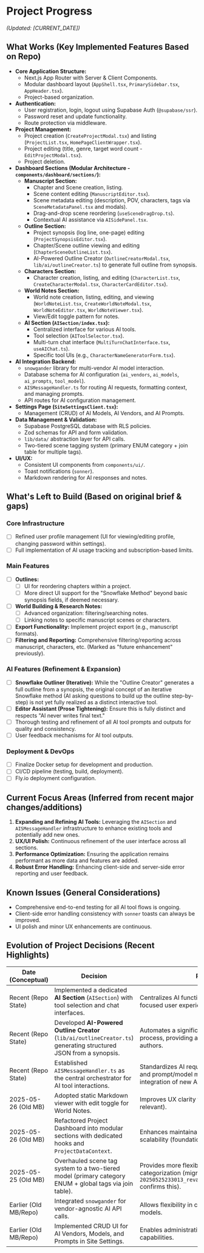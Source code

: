 # Project Progress

_(Updated: [CURRENT_DATE])_

## What Works (Key Implemented Features Based on Repo)

- **Core Application Structure:**
  - Next.js App Router with Server & Client Components.
  - Modular dashboard layout (`AppShell.tsx`, `PrimarySidebar.tsx`, `AppHeader.tsx`).
  - Project-based organization.
- **Authentication:**
  - User registration, login, logout using Supabase Auth (`@supabase/ssr`).
  - Password reset and update functionality.
  - Route protection via middleware.
- **Project Management:**
  - Project creation (`CreateProjectModal.tsx`) and listing (`ProjectList.tsx`, `HomePageClientWrapper.tsx`).
  - Project editing (title, genre, target word count - `EditProjectModal.tsx`).
  - Project deletion.
- **Dashboard Sections (Modular Architecture - `components/dashboard/sections/`):**
  - **Manuscript Section:**
    - Chapter and Scene creation, listing.
    - Scene content editing (`ManuscriptEditor.tsx`).
    - Scene metadata editing (description, POV, characters, tags via `SceneMetadataPanel.tsx` and modals).
    - Drag-and-drop scene reordering (`useSceneDragDrop.ts`).
    - Contextual AI assistance via `AISidePanel.tsx`.
  - **Outline Section:**
    - Project synopsis (log line, one-page) editing (`ProjectSynopsisEditor.tsx`).
    - Chapter/Scene outline viewing and editing (`ChapterSceneOutlineList.tsx`).
    - AI-Powered Outline Creator (`OutlineCreatorModal.tsx`, `lib/ai/outlineCreator.ts`) to generate full outline from synopsis.
  - **Characters Section:**
    - Character creation, listing, and editing (`CharacterList.tsx`, `CreateCharacterModal.tsx`, `CharacterCardEditor.tsx`).
  - **World Notes Section:**
    - World note creation, listing, editing, and viewing (`WorldNoteList.tsx`, `CreateWorldNoteModal.tsx`, `WorldNoteEditor.tsx`, `WorldNoteViewer.tsx`).
    - View/Edit toggle pattern for notes.
  - **AI Section (`AISection/index.tsx`):**
    - Centralized interface for various AI tools.
    - Tool selection (`AIToolSelector.tsx`).
    - Multi-turn chat interface (`MultiTurnChatInterface.tsx`, `useAIChat.ts`).
    - Specific tool UIs (e.g., `CharacterNameGeneratorForm.tsx`).
- **AI Integration Backend:**
  - `snowgander` library for multi-vendor AI model interaction.
  - Database schema for AI configuration (`ai_vendors`, `ai_models`, `ai_prompts`, `tool_model`).
  - `AISMessageHandler.ts` for routing AI requests, formatting context, and managing prompts.
  - API routes for AI configuration management.
- **Settings Page (`SiteSettingsClient.tsx`):**
  - Management (CRUD) of AI Models, AI Vendors, and AI Prompts.
- **Data Management & Validation:**
  - Supabase PostgreSQL database with RLS policies.
  - Zod schemas for API and form validation.
  - `lib/data/` abstraction layer for API calls.
  - Two-tiered scene tagging system (primary ENUM category + join table for multiple tags).
- **UI/UX:**
  - Consistent UI components from `components/ui/`.
  - Toast notifications (`sonner`).
  - Markdown rendering for AI responses and notes.

## What's Left to Build (Based on original brief & gaps)

### Core Infrastructure

- [ ] Refined user profile management (UI for viewing/editing profile, changing password within settings).
- [ ] Full implementation of AI usage tracking and subscription-based limits.

### Main Features

- [ ] **Outlines:**
  - [ ] UI for reordering chapters within a project.
  - [ ] More direct UI support for the "Snowflake Method" beyond basic synopsis fields, if deemed necessary.
- [ ] **World Building & Research Notes:**
  - [ ] Advanced organization: filtering/searching notes.
  - [ ] Linking notes to specific manuscript scenes or characters.
- [ ] **Export Functionality:** Implement project export (e.g., manuscript formats).
- [ ] **Filtering and Reporting:** Comprehensive filtering/reporting across manuscript, characters, etc. (Marked as "future enhancement" previously).

### AI Features (Refinement & Expansion)

- [ ] **Snowflake Outliner (Iterative):** While the "Outline Creator" generates a full outline from a synopsis, the original concept of an iterative Snowflake method (AI asking questions to build up the outline step-by-step) is not yet fully realized as a distinct interactive tool.
- [ ] **Editor Assistant (Prose Tightening):** Ensure this is fully distinct and respects "AI never writes final text."
- [ ] Thorough testing and refinement of all AI tool prompts and outputs for quality and consistency.
- [ ] User feedback mechanisms for AI tool outputs.

### Deployment & DevOps

- [ ] Finalize Docker setup for development and production.
- [ ] CI/CD pipeline (testing, build, deployment).
- [ ] Fly.io deployment configuration.

## Current Focus Areas (Inferred from recent major changes/additions)

1.  **Expanding and Refining AI Tools:** Leveraging the `AISection` and `AISMessageHandler` infrastructure to enhance existing tools and potentially add new ones.
2.  **UX/UI Polish:** Continuous refinement of the user interface across all sections.
3.  **Performance Optimization:** Ensuring the application remains performant as more data and features are added.
4.  **Robust Error Handling:** Enhancing client-side and server-side error reporting and user feedback.

## Known Issues (General Considerations)

- Comprehensive end-to-end testing for all AI tool flows is ongoing.
- Client-side error handling consistency with `sonner` toasts can always be improved.
- UI polish and minor UX enhancements are continuous.

## Evolution of Project Decisions (Recent Highlights)

| Date (Conceptual)     | Decision                                                                                                          | Rationale                                                                                                                            |
| --------------------- | ----------------------------------------------------------------------------------------------------------------- | ------------------------------------------------------------------------------------------------------------------------------------ |
| Recent (Repo State)   | Implemented a dedicated **AI Section** (`AISection`) with tool selection and chat interfaces.                     | Centralizes AI functionalities, providing a more focused user experience for AI-powered tasks.                                       |
| Recent (Repo State)   | Developed **AI-Powered Outline Creator** (`lib/ai/outlineCreator.ts`) generating structured JSON from a synopsis. | Automates a significant part of the outlining process, providing a strong starting point for authors.                                |
| Recent (Repo State)   | Established `AISMessageHandler.ts` as the central orchestrator for AI tool interactions.                          | Standardizes AI requests, context formatting, and prompt/model management, simplifying the integration of new AI tools.              |
| 2025-05-26 (Old MB)   | Adopted static Markdown viewer with edit toggle for World Notes.                                                  | Improves UX clarity for note-like features (still relevant).                                                                         |
| 2025-05-26 (Old MB)   | Refactored Project Dashboard into modular sections with dedicated hooks and `ProjectDataContext`.                 | Enhances maintainability, testability, and scalability (foundational change evident in repo).                                        |
| 2025-05-25 (Old MB)   | Overhauled scene tag system to a two-tiered model (primary category ENUM + global tags via join table).           | Provides more flexible and organized scene categorization (migration `20250525233013_revamp_scene_tag_system_v2.sql` confirms this). |
| Earlier (Old MB/Repo) | Integrated `snowgander` for vendor-agnostic AI API calls.                                                         | Allows flexibility in choosing AI providers and models.                                                                              |
| Earlier (Old MB/Repo) | Implemented CRUD UI for AI Vendors, Models, and Prompts in Site Settings.                                         | Enables administrative configuration of AI capabilities.                                                                             |
